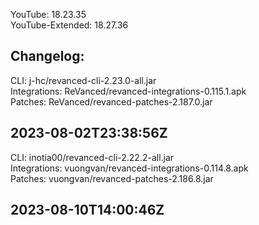 YouTube: 18.23.35  
YouTube-Extended: 18.27.36  

Changelog:
---  
CLI: j-hc/revanced-cli-2.23.0-all.jar  
Integrations: ReVanced/revanced-integrations-0.115.1.apk  
Patches: ReVanced/revanced-patches-2.187.0.jar  

2023-08-02T23:38:56Z
---
CLI: inotia00/revanced-cli-2.22.2-all.jar  
Integrations: vuongvan/revanced-integrations-0.114.8.apk  
Patches: vuongvan/revanced-patches-2.186.8.jar  

2023-08-10T14:00:46Z
---  
